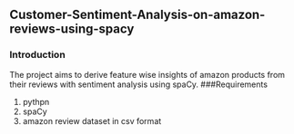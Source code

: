 ## Customer-Sentiment-Analysis-on-amazon-reviews-using-spacy
### Introduction
The project aims to derive feature wise insights of amazon products from their reviews with sentiment analysis using spaCy.
###Requirements
1. pythpn
2. spaCy
3. amazon review dataset in csv format
